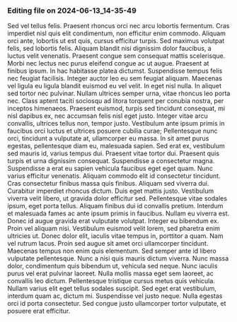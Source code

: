 

### Editing file on 2024-06-13_14-35-49

Sed vel tellus felis. Praesent rhoncus orci nec arcu lobortis fermentum. Cras imperdiet nisl quis elit condimentum, non efficitur enim commodo. Aliquam orci ante, lobortis ut est quis, cursus efficitur turpis. Sed maximus volutpat felis, sed lobortis felis. Aliquam blandit nisi dignissim dolor faucibus, a luctus velit venenatis. Praesent congue sem consequat mattis scelerisque. Morbi nec lectus nec purus eleifend congue ac ut augue. Praesent at finibus ipsum. In hac habitasse platea dictumst. Suspendisse tempus felis nec feugiat facilisis. Integer auctor leo eu sem feugiat aliquam. Maecenas vel ligula eu ligula blandit euismod eu vel velit. In eget nisl nulla. In aliquet sed tortor nec pulvinar.
Nullam ultrices semper urna, vitae rhoncus leo porta nec. Class aptent taciti sociosqu ad litora torquent per conubia nostra, per inceptos himenaeos. Praesent euismod, turpis sed tincidunt consequat, mi nisl dapibus ex, nec accumsan felis nisl eget justo. Integer vitae arcu convallis, ultrices tellus non, tempor justo. Vestibulum ante ipsum primis in faucibus orci luctus et ultrices posuere cubilia curae; Pellentesque nunc orci, tincidunt a vulputate at, ullamcorper eu massa. In sit amet purus egestas, pellentesque diam eu, malesuada sapien. Sed erat ex, vestibulum sed mauris id, varius tempus dui. Praesent vitae tortor dui. Praesent quis turpis et urna dignissim consequat. Suspendisse a consectetur magna. Suspendisse a erat eu sapien vehicula faucibus eget eget quam. Nunc varius efficitur venenatis. Aliquam commodo elit id consectetur tincidunt.
Cras consectetur finibus massa quis finibus. Aliquam sed viverra dui. Curabitur imperdiet rhoncus dictum. Duis eget mattis justo. Vestibulum viverra velit libero, ut gravida dolor efficitur sed. Pellentesque vitae sodales ipsum, eget porta tellus. Aliquam finibus dui id convallis pretium. Interdum et malesuada fames ac ante ipsum primis in faucibus. Nullam eu viverra est. Donec id augue gravida erat vulputate volutpat. Integer eu bibendum ex. Proin vel aliquam nisi.
Vestibulum euismod velit lorem, sed pharetra enim ultricies ut. Donec dolor elit, iaculis vitae tempus in, porttitor a quam. Nam vel rutrum lacus. Proin sed augue sit amet orci ullamcorper tincidunt. Maecenas tempus non enim quis elementum. Sed semper ante id libero vulputate pellentesque. Nunc a nisi quis mauris dictum viverra. Nunc massa dolor, condimentum quis bibendum ut, vehicula sed neque. Nunc iaculis purus vel erat pulvinar laoreet. Nulla mollis massa eget sem laoreet, ac convallis leo dictum. Pellentesque tristique cursus metus quis vehicula. Nullam varius elit eget tellus sodales suscipit. Sed eget erat vestibulum, interdum quam ac, dictum mi. Suspendisse vel justo neque. Nulla egestas orci id porta consectetur. Sed congue justo ullamcorper tortor vulputate, et posuere erat efficitur.


